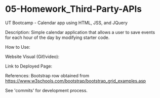 # 05-Homework_Third-Party-APIs
UT Bootcamp - Calendar app using HTML, JSS, and JQuery

Description:
Simple calendar application that allows a user to save events for each hour of the day by modifying starter code.

How to Use:

Website Visual (Gif/video):

Link to Deployed Page:

References:
Bootstrap row obtained from https://www.w3schools.com/bootstrap/bootstrap_grid_examples.asp

See 'commits' for development process.

